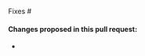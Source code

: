 <!--
(Thanks for sending a pull request!)
-->

<!--The PR title should start with "Fix #issue_num: " (if applicable), followed by a clear one-line present-tense summary of the changes introduced in the PR. For example: "Fix #issue_num: Introduce the first version of the collection editor." -->

<!-- Add issue number here. If you do not solve the issue entirely, please change the message e.g. "Addresses #IssueNumber -->

Fixes #

#### Changes proposed in this pull request:

<!-- Changes: Add here what changes were made in this issue and if possible provide links. -->

-
